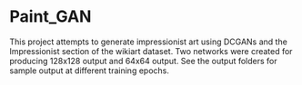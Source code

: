 # Paint_GAN

This project attempts to generate impressionist art using DCGANs and the Impressionist section of the wikiart dataset. Two networks were created for producing 128x128 output and 64x64 output. See the output folders for sample output at different training epochs.
